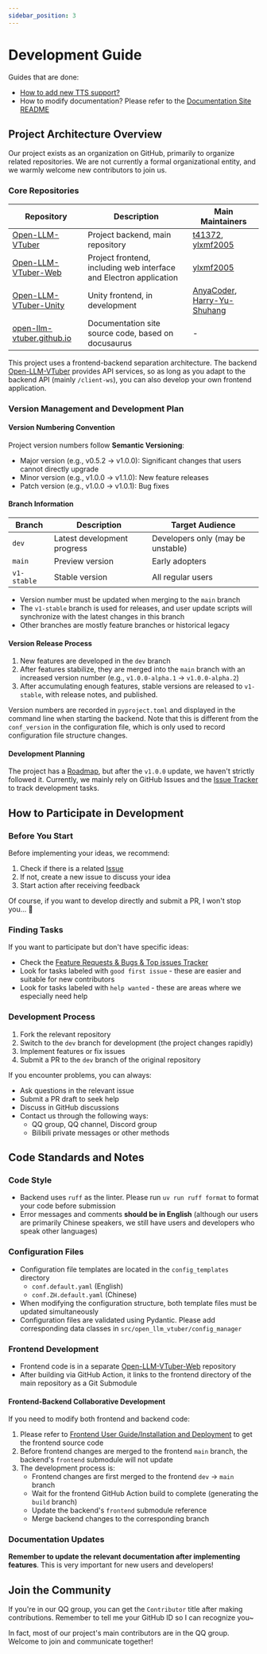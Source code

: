 ```yaml
---
sidebar_position: 3
---
```

# Development Guide

Guides that are done:

- [How to add new TTS support?](./backend/tts.mdx)
- How to modify documentation? Please refer to the [Documentation Site README](https://github.com/Open-LLM-VTuber/open-llm-vtuber.github.io)

## Project Architecture Overview

Our project exists as an organization on GitHub, primarily to organize related repositories. We are not currently a formal organizational entity, and we warmly welcome new contributors to join us.

### Core Repositories

| Repository | Description | Main Maintainers |
|------|------|------------|
| [Open-LLM-VTuber](https://github.com/Open-LLM-VTuber/Open-LLM-VTuber) | Project backend, main repository | [t41372](https://github.com/t41372), [ylxmf2005](https://github.com/ylxmf2005) |
| [Open-LLM-VTuber-Web](https://github.com/Open-LLM-VTuber/Open-LLM-VTuber-Web) | Project frontend, including web interface and Electron application | [ylxmf2005](https://github.com/ylxmf2005) |
| [Open-LLM-VTuber-Unity](https://github.com/Open-LLM-VTuber/Open-LLM-VTuber-Unity) | Unity frontend, in development | [AnyaCoder](https://github.com/AnyaCoder), [Harry-Yu-Shuhang](https://github.com/Harry-Yu-Shuhang) |
| [open-llm-vtuber.github.io](https://github.com/Open-LLM-VTuber/open-llm-vtuber.github.io) | Documentation site source code, based on docusaurus | - |

This project uses a frontend-backend separation architecture. The backend [Open-LLM-VTuber](https://github.com/Open-LLM-VTuber/Open-LLM-VTuber) provides API services, so as long as you adapt to the backend API (mainly `/client-ws`), you can also develop your own frontend application.

### Version Management and Development Plan

#### Version Numbering Convention
Project version numbers follow **Semantic Versioning**:
- Major version (e.g., v0.5.2 → v1.0.0): Significant changes that users cannot directly upgrade
- Minor version (e.g., v1.0.0 → v1.1.0): New feature releases
- Patch version (e.g., v1.0.0 → v1.0.1): Bug fixes

#### Branch Information
| Branch | Description | Target Audience |
|------|------|----------|
| `dev` | Latest development progress | Developers only (may be unstable) |
| `main` | Preview version | Early adopters |
| `v1-stable` | Stable version | All regular users |

- Version number must be updated when merging to the `main` branch
- The `v1-stable` branch is used for releases, and user update scripts will synchronize with the latest changes in this branch
- Other branches are mostly feature branches or historical legacy

#### Version Release Process
1. New features are developed in the `dev` branch
2. After features stabilize, they are merged into the `main` branch with an increased version number (e.g., `v1.0.0-alpha.1` → `v1.0.0-alpha.2`)
3. After accumulating enough features, stable versions are released to `v1-stable`, with release notes, and published.

Version numbers are recorded in `pyproject.toml` and displayed in the command line when starting the backend. Note that this is different from the `conf_version` in the configuration file, which is only used to record configuration file structure changes.

#### Development Planning
The project has a [Roadmap](https://github.com/orgs/Open-LLM-VTuber/projects/2), but after the `v1.0.0` update, we haven't strictly followed it. Currently, we mainly rely on GitHub Issues and the [Issue Tracker](https://github.com/Open-LLM-VTuber/Open-LLM-VTuber/issues/127) to track development tasks.

## How to Participate in Development

### Before You Start

Before implementing your ideas, we recommend:

1. Check if there is a related [Issue](https://github.com/Open-LLM-VTuber/Open-LLM-VTuber/issues)
2. If not, create a new issue to discuss your idea
3. Start action after receiving feedback

Of course, if you want to develop directly and submit a PR, I won't stop you... 👀

### Finding Tasks

If you want to participate but don't have specific ideas:

- Check the [Feature Requests & Bugs & Top issues Tracker](https://github.com/Open-LLM-VTuber/Open-LLM-VTuber/issues/127)
- Look for tasks labeled with `good first issue` - these are easier and suitable for new contributors
- Look for tasks labeled with `help wanted` - these are areas where we especially need help

### Development Process

1. Fork the relevant repository
2. Switch to the `dev` branch for development (the project changes rapidly)
3. Implement features or fix issues
4. Submit a PR to the `dev` branch of the original repository

If you encounter problems, you can always:
- Ask questions in the relevant issue
- Submit a PR draft to seek help
- Discuss in GitHub discussions
- Contact us through the following ways:
  - QQ group, QQ channel, Discord group
  - Bilibili private messages or other methods

## Code Standards and Notes

### Code Style

- Backend uses `ruff` as the linter. Please run `uv run ruff format` to format your code before submission
- Error messages and comments **should be in English** (although our users are primarily Chinese speakers, we still have users and developers who speak other languages)

### Configuration Files

- Configuration file templates are located in the `config_templates` directory
  - `conf.default.yaml` (English)
  - `conf.ZH.default.yaml` (Chinese)
- When modifying the configuration structure, both template files must be updated simultaneously
- Configuration files are validated using Pydantic. Please add corresponding data classes in `src/open_llm_vtuber/config_manager`

### Frontend Development

- Frontend code is in a separate [Open-LLM-VTuber-Web](https://github.com/Open-LLM-VTuber/Open-LLM-VTuber-Web) repository
- After building via GitHub Action, it links to the frontend directory of the main repository as a Git Submodule

#### Frontend-Backend Collaborative Development
If you need to modify both frontend and backend code:

1. Please refer to [Frontend User Guide/Installation and Deployment](/docs/user-guide/frontend/install) to get the frontend source code
2. Before frontend changes are merged to the frontend `main` branch, the backend's `frontend` submodule will not update
3. The development process is:
   - Frontend changes are first merged to the frontend `dev` → `main` branch
   - Wait for the frontend GitHub Action build to complete (generating the `build` branch)
   - Update the backend's `frontend` submodule reference
   - Merge backend changes to the corresponding branch

### Documentation Updates

**Remember to update the relevant documentation after implementing features**. This is very important for new users and developers!

## Join the Community

If you're in our QQ group, you can get the `Contributor` title after making contributions. Remember to tell me your GitHub ID so I can recognize you~

In fact, most of our project's main contributors are in the QQ group. Welcome to join and communicate together!


